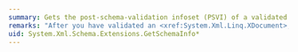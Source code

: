 ```yaml
---
summary: Gets the post-schema-validation infoset (PSVI) of a validated node.
remarks: "After you have validated an <xref:System.Xml.Linq.XDocument>, you can retrieve the post-schema-validation infoset for an <xref:System.Xml.Linq.XElement> or <xref:System.Xml.Linq.XAttribute> that is contained in the document.  \n  \n After retrieving the <xref:System.Xml.Schema.IXmlSchemaInfo> object, you can use the <xref:System.Xml.Schema.IXmlSchemaInfo.SchemaAttribute%2A> or <xref:System.Xml.Schema.IXmlSchemaInfo.SchemaElement%2A> properties to get a partial validation type (<xref:System.Xml.Schema.XmlSchemaElement> or <xref:System.Xml.Schema.XmlSchemaAttribute>). You can use the partial validation types to validate an attribute or a sub-tree."
uid: System.Xml.Schema.Extensions.GetSchemaInfo*
---
```

